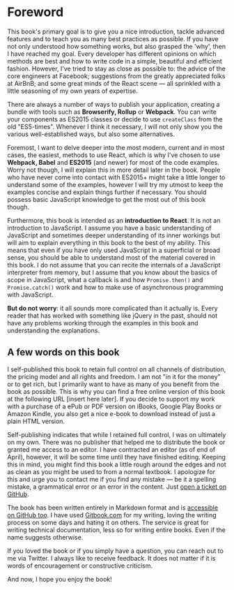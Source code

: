 # Foreword

This book's primary goal is to give you a nice introduction, tackle advanced features and to teach you as many best practices as possible. If you have not only understood how something works, but also grasped the 'why', then I have reached my goal. Every developer has different opinions on which methods are best and how to write code in a simple, beautiful and efficient fashion. However, I've tried to stay as close as possible to: the advice of the core engineers at Facebook; suggestions from the greatly appreciated folks at AirBnB; and some great minds of the React scene — all sprinkled with a little seasoning of my own years of expertise.

There are always a number of ways to publish your application, creating a bundle with tools such as **Browserify, Rollup** or **Webpack**. You can write your components as ES2015 classes or decide to use `createClass` from the old "ES5-times". Whenever I think it necessary, I will not only show you the various well-established ways, but also some alternatives.

Foremost, I want to delve deeper into the most modern, current and in most cases, the easiest, methods to use React, which is why I've chosen to use **Webpack, Babel** and **ES2015** \(and newer\) for most of the code examples. Worry not though, I will explain this in more detail later in the book. People who have never come into contact with ES2015+ might take a little longer to understand some of the examples, however I will try my utmost to keep the examples concise and explain things further if necessary. You should possess basic JavaScript knowledge to get the most out of this book though.

Furthermore, this book is intended as an **introduction to React**. It is not an introduction to JavaScript. I assume you have a basic understanding of JavaScript and sometimes deeper understanding of its inner workings but will aim to explain everything in this book to the best of my ability. This means that even if you have only used JavaScript in a superficial or broad sense, you should be able to understand most of the material covered in this book. I do not assume that you can recite the internals of a JavaScript interpreter from memory, but I assume that you know about the basics of scope in JavaScript, what a callback is and how `Promise.then()` and `Promise.catch()` work and how to make use of asynchronous programming with JavaScript.

**But do not worry**: it all sounds more complicated than it actually is. Every reader that has worked with something like jQuery in the past, should not have any problems working through the examples in this book and understanding the explanations.

## A few words on this book

I self-published this book to retain full control on all channels of distribution, the pricing model and all rights and freedom. I am not "in it for the money" or to get rich, but I primarily want to have as many of you benefit from the book as possible. This is why you can find a free online version of this book at the following URL \[insert here later\]. If you decide to support my work with a purchase of a ePub or PDF version on iBooks, Google Play Books or Amazon Kindle, you also get a nice e-book to download instead of just a plain HTML version.

Self-publishing indicates that while I retained full control, I was on ultimately on my own. There was no publisher that helped me to distribute the book or granted me access to an editor. I have contracted an editor \(as of end of April\), however, it will be some time until they have finished editing. Keeping this in mind, you might find this book a little rough around the edges and not as clean as you might be used to from a normal textbook. I apologize for this and urge you to contact me if you find any mistake — be it a spelling mistake, a grammatical error or an error in the content. Just [open a ticket on GitHub](https://github.com/manuelbieh/react-book/issues).

The book has been written entirely in Markdown format and is [accessible on GitHub too](https://github.com/manuelbieh/react-book). I have used [Gitbook.com](https://www.gitbook.com) for my writing, loving the writing process on some days and hating it on others. The service is great for writing technical documentation, less so for writing entire books. Even if the name suggests otherwise.

If you loved the book or if you simply have a question, you can reach out to me via Twitter. I always like to receive feedback. It does not matter if it is words of encouragement or constructive criticism.

And now, I hope you enjoy the book!

